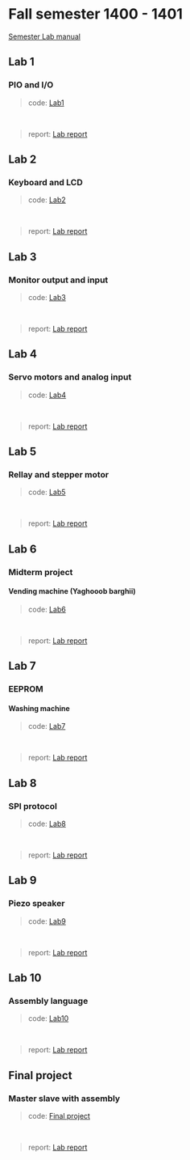 # Fall semester 1400 - 1401

[Semester Lab manual](Lab-manual.pdf)

## Lab 1

### PIO and I/O

> code: [Lab1](./LAB%201/Lab1-9831111-9831125.zip)
<br/>

> report: [Lab report](./LAB%201/report.pdf)

## Lab 2

### Keyboard and LCD

> code: [Lab2](./LAB%202/9831125_983111.zip)
<br/>

> report: [Lab report](./LAB%202/report.pdf)


## Lab 3
### Monitor output and input

> code: [Lab3](./LAB%203/Lab-3/)
<br/>

> report: [Lab report](./LAB%203/report.pdf)

## Lab 4
### Servo motors and analog input

> code: [Lab4](./LAB%204/Ard/)
<br/>

> report: [Lab report](./LAB%204/report.pdf)

## Lab 5

### Rellay and stepper motor

> code: [Lab5](./LAB%205/Arduino/)
<br/>

> report: [Lab report](./LAB%205/report.pdf)

## Lab 6
### Midterm project

#### Vending machine (Yaghooob barghii)

> code: [Lab6](./LAB%206/Arduino/)
<br/>

> report: [Lab report](./LAB%206/report.pdf)


## Lab 7
### EEPROM 

#### Washing machine

> code: [Lab7](./LAB%207/Arduino/)
<br/>


> report: [Lab report](./LAB%207/report.pdf)

## Lab 8

### SPI protocol

> code: [Lab8](./LAB%208/LAB8_9831125_9831111.zip)
<br/>


> report: [Lab report](./LAB%208/report.pdf)


## Lab 9
### Piezo speaker

> code: [Lab9](./LAB%209/lab9-9831111-9831125/micro%20lab9/)
<br/>


> report: [Lab report](./LAB%209/report.pdf)

## Lab 10
### Assembly language

> code: [Lab10](./ASM/ASM/1/9831125_983111.zip)
<br/>


> report: [Lab report](./ASM/ASM/1/report.pdf)

## Final project

### Master slave with assembly

> code: [Final project](./FINAL_Project/Micro_2_3_9831125.zip)
<br/>

> report: [Lab report](./FINAL_Project/report.pdf)
